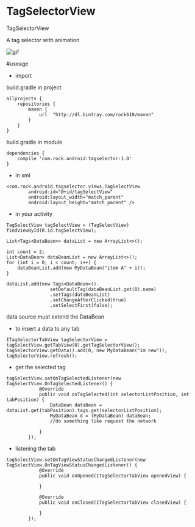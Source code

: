 # TagSelectorView
TagSelectorView

A tag selector with animation


![gif](https://github.com/Rock610/TagSelectorView/blob/master/gif/gif2.gif)


#useage

- import

build.gradle in project
```
allprojects {
    repositories {
        maven {
            url  "http://dl.bintray.com/rock610/maven"
        }
    }
}

```

build.gradle in module
```
dependencies {
    compile 'com.rock.android:tagselector:1.0'
}

```

- in xml
```
<com.rock.android.tagselector.views.TagSelectView
        android:id="@+id/tagSelectView"
        android:layout_width="match_parent"
        android:layout_height="match_parent" />
```

- in your activity
```
TagSelectView tagSelectView = (TagSelectView) findViewById(R.id.tagSelectView);

List<Tags<DataBean>> dataList = new ArrayList<>();

int count = 2;
List<DataBean> dataBeanList = new ArrayList<>();
for (int i = 0; i < count; i++) {
    dataBeanList.add(new MyDataBean("item A" + i));
}

dataList.add(new Tags<DataBean>().
                setDefaultTag(dataBeanList.get(0).name)
                .setTags(dataBeanList)
                .setChangeAfterClicked(true)
                .setSelectFirst(false);

```
data source must extend the DataBean
- to insert a data to any tab
```
ITagSelectorTabView tagSelectorView = tagSelectView.getTabView(0).getTagSelectorView();
tagSelectorView.getData().add(0, new MyDataBean("im new"));
tagSelectorView.refresh();
```

- get the selected tag
```
tagSelectView.setOnTagSelectedListener(new TagSelectView.OnTagSelectedListener() {
            @Override
            public void onTagSelected(int selectorListPosition, int tabPosition) {
                DataBean dataBean = dataList.get(tabPosition).tags.get(selectorListPosition);
                MyDataBean d = (MyDataBean) dataBean;
                //do something like request the network

            }
        });

```

- listening the tab
```
tagSelectView.setOnTagViewStatusChangedListener(new TagSelectView.OnTagViewStatusChangedListener() {
            @Override
            public void onOpened(ITagSelectorTabView openedView) {
              
            }

            @Override
            public void onClosed(ITagSelectorTabView closedView) {
              
            }
        });

```

